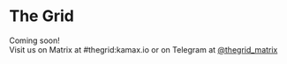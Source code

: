 # The Grid
Coming soon!  
Visit us on Matrix at #thegrid:kamax.io or on Telegram at [@thegrid_matrix](https://t.me/thegrid_matrix)
